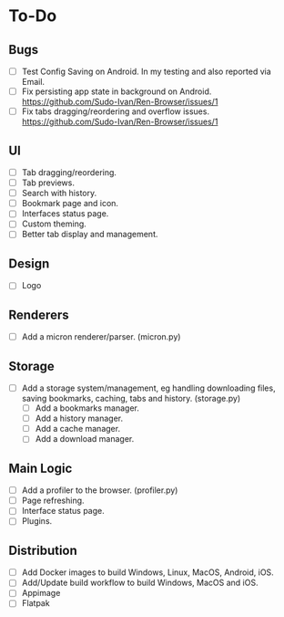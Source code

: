 # To-Do

## Bugs

- [ ] Test Config Saving on Android. In my testing and also reported via Email.
- [ ] Fix persisting app state in background on Android. https://github.com/Sudo-Ivan/Ren-Browser/issues/1
- [ ] Fix tabs dragging/reordering and overflow issues. https://github.com/Sudo-Ivan/Ren-Browser/issues/1

## UI

- [ ] Tab dragging/reordering.
- [ ] Tab previews.
- [ ] Search with history.
- [ ] Bookmark page and icon.
- [ ] Interfaces status page.
- [ ] Custom theming. 
- [ ] Better tab display and management.

## Design

- [ ] Logo

## Renderers

- [ ] Add a micron renderer/parser. (micron.py)

## Storage

- [ ] Add a storage system/management, eg handling downloading files, saving bookmarks, caching, tabs and history. (storage.py)
   - [ ] Add a bookmarks manager.
   - [ ] Add a history manager.
   - [ ] Add a cache manager.
   - [ ] Add a download manager.

## Main Logic

- [ ] Add a profiler to the browser. (profiler.py)
- [ ] Page refreshing.
- [ ] Interface status page.
- [ ] Plugins. 

## Distribution

- [ ] Add Docker images to build Windows, Linux, MacOS, Android, iOS.
- [ ] Add/Update build workflow to build Windows, MacOS and iOS. 
- [ ] Appimage
- [ ] Flatpak